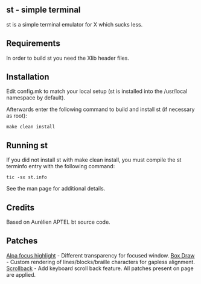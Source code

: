 st - simple terminal
--------------------
st is a simple terminal emulator for X which sucks less.


Requirements
------------
In order to build st you need the Xlib header files.


Installation
------------
Edit config.mk to match your local setup (st is installed into
the /usr/local namespace by default).

Afterwards enter the following command to build and install st (if
necessary as root):

    make clean install


Running st
----------
If you did not install st with make clean install, you must compile
the st terminfo entry with the following command:

    tic -sx st.info

See the man page for additional details.

Credits
-------
Based on Aurélien APTEL <aurelien dot aptel at gmail dot com> bt source code.

Patches
-------

[Alpa focus highlight](https://st.suckless.org/patches/alpha_focus_highlight/) - Different transparency for focused window.
[Box Draw](https://st.suckless.org/patches/boxdraw/) - Custom rendering of lines/blocks/braille characters for gapless alignment.
[Scrollback](https://st.suckless.org/patches/scrollback/) - Add keyboard scroll back feature. All patches present on page are applied.
